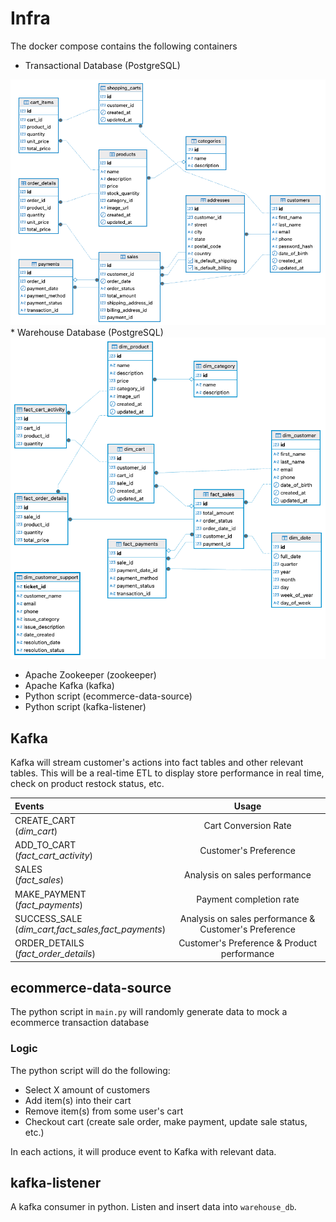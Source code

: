 # Infra
The docker compose contains the following containers
* Transactional Database (PostgreSQL)
<img src=../diagrams/source_erd.png>
* Warehouse Database (PostgreSQL)
<img src=../diagrams/warehouse_erd.png>

* Apache Zookeeper (zookeeper)
* Apache Kafka (kafka)
* Python script (ecommerce-data-source)
* Python script (kafka-listener)

## Kafka
Kafka will stream customer's actions into fact tables and other relevant tables. This will be a real-time ETL to display store performance in real time, check on product restock status, etc.

| Events                                                    |   Usage                                                   |
| :-------------------------------------------------------- |   :-----------------------------------------------------: |
| CREATE_CART<br>(*dim_cart*)                               |   Cart Conversion Rate                                    |
| ADD_TO_CART<br>(*fact_cart_activity*)                     |   Customer's Preference                                   |
| SALES<br>(*fact_sales*)                                   |   Analysis on sales performance                           |
| MAKE_PAYMENT<br>(*fact_payments*)                         |   Payment completion rate                                 |
| SUCCESS_SALE<br>(*dim_cart,fact_sales,fact_payments*)     |   Analysis on sales performance & Customer's Preference   |
| ORDER_DETAILS<br>(*fact_order_details*)                   |   Customer's Preference & Product performance             |


## ecommerce-data-source
The python script in `main.py` will randomly generate data to mock a ecommerce transaction database

### Logic
The python script will do the following:
* Select X amount of customers
* Add item(s) into their cart
* Remove item(s) from some user's cart
* Checkout cart (create sale order, make payment, update sale status, etc.)

In each actions, it will produce event to Kafka with relevant data.


## kafka-listener
A kafka consumer in python. Listen and insert data into `warehouse_db`.

